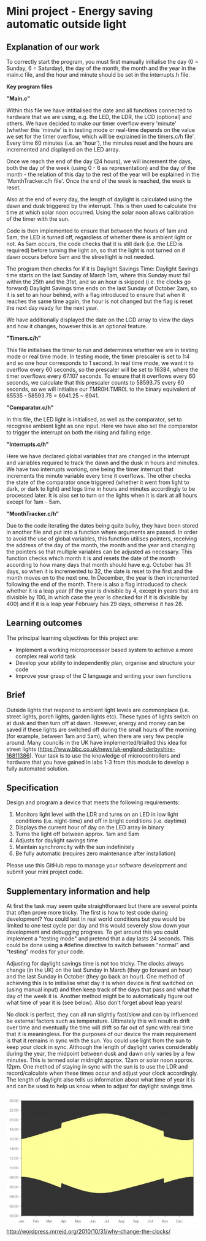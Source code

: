 # Mini project - Energy saving automatic outside light

## Explanation of our work
To correctly start the program, you must first manually initialise the day (0 = Sunday, 6 = Saturday), the day of the month, the month and the year in the main.c file, and the hour and minute should be set in the interrupts.h file.

**Key program files**

**"Main.c"**

Within this file we have intitialised the date and all functions connected to hardware that we are using, e.g. the LED, the LDR, the LCD (optional) and others. We have decided to make our timer overflow every 'minute' (whether this 'minute' is in testing mode or real-time depends on the value we set for the timer overflow, which will be explained in the timers.c/h file'. Every time 60 minutes (i.e. an 'hour'), the minutes reset and the hours are incremented and displayed on the LED array. 

Once we reach the end of the day (24 hours), we will increment the days, both the day of the week (using 0 - 6 as representation) and the day of the month - the relation of this day to the rest of the year will be explained in the 'MonthTracker.c/h file'. Once the end of the week is reached, the week is reset. 

Also at the end of every day, the length of daylight is calculated using the dawn and dusk triggered by the interrupt. This is then used to calculate the time at which solar noon occurred. Using the solar noon allows calibration of the timer with the sun.

Code is then implemented to ensure that between the hours of 1am and 5am, the LED is turned off, regardless of whether there is ambient light or not. As 5am occurs, the code checks that it is still dark (i.e. the LED is required) before turning the light on, so that the light is not turned on if dawn occurs before 5am and the streetlight is not needed.

The program then checks for if it is Daylight Savings Time: 
  Daylight Savings time starts on the last Sunday of March 1am, where this Sunday must fall within the 25th and the 31st, and so an hour is skipped (i.e. the clocks go forward)
   Daylight Savings time ends on the last Sunday of October 2am, so it is set to an hour behind, with a flag introduced to ensure that when it reaches the same time again, the hour is not changed but the flag is reset the next day ready for the next year.
   
We have additionally displayed the date on the LCD array to view the days and how it changes, however this is an optional feature.
   
**"Timers.c/h"**

This file initialises the timer to run and determines whether we are in testing mode or real time mode. In testing mode, the timer prescaler is set to 1:4 and so one hour corresponds to 1 second. In real time mode, we want it to overflow every 60 seconds, so the prescaler will be set to 16384, where the timer overflows every 67.107 seconds. To ensure that it overflows every 60 seconds, we calculate that this prescaler counts to 58593.75 every 60 seconds, so we will initialise our TMR0H:TMR0L to the binary equivalent of 65535 - 58593.75 = 6941.25 ~ 6941. 


**"Comparator.c/h"**

In this file, the LED light is initialised, as well as the comparator, set to recognise ambient light as one input. Here we have also set the comparator to trigger the interrupt on both the rising and falling edge.

**"Interrupts.c/h"**

Here we have declared global variables that are changed in the interrupt and variables required to track the dawn and the dusk in hours and minutes. We have two interrupts working, one being the timer interrupt that increments the minute variable every time it overflows. The other checks the state of the comparator once triggered (whether it went from light to dark, or dark to light) and logs time in hours and minutes accordingly to be processed later. It is also set to turn on the lights when it is dark at all hours except for 1am - 5am.

**"MonthTracker.c/h"**

Due to the code iterating the dates being quite bulky, they have been stored in another file and put into a function where arguments are passed. In order to avoid the use of global variables, this function utilises pointers, receiving the address of the day of the month, the month and the year and changing the pointers so that multiple variables can be adjusted as necessary. This function checks which month it is and resets the date of the month according to how many days that month should have e.g. October has 31 days, so when it is incremented to 32, the date is reset to the first and the month moves on to the next one. In December, the year is then incremented following the end of the month. There is also a flag introduced to check whether it is a leap year (if the year is divisible by 4, except in years that are divisible by 100, in which case the year is checked for if it is divisible by 400) and if it is a leap year February has 29 days, otherwise it has 28.



## Learning outcomes

The principal learning objectives for this project are:

- Implement a working microprocessor based system to achieve a more complex real world task
- Develop your ability to independently plan, organise and structure your code 
- Improve your grasp of the C language and writing your own functions

## Brief

Outside lights that respond to ambient light levels are commonplace (i.e. street lights, porch lights, garden lights etc). These types of lights switch on at dusk and then turn off at dawn. However, energy and money can be saved if these lights are switched off during the small hours of the morning (for example, between 1am and 5am), when there are very few people around. Many councils in the UK have implemented/trialled this idea for street lights (https://www.bbc.co.uk/news/uk-england-derbyshire-16811386). Your task is to use the knowledge of microcontrollers and hardware that you have gained in labs 1-3 from this module to develop a fully automated solution.

## Specification
Design and program a device that meets the following requirements:

1. Monitors light level with the LDR and turns on an LED in low light conditions (i.e. night-time) and off in bright conditions (i.e. daytime)
1. Displays the current hour of day on the LED array in binary
1. Turns the light off between approx. 1am and 5am
1. Adjusts for daylight savings time
1. Maintain synchronicity with the sun indefinitely
1. Be fully automatic (requires zero maintenance after installation)

Please use this GitHub repo to manage your software development and submit your mini project code.

## Supplementary information and help
At first the task may seem quite straightforward but there are several points that often prove more tricky. The first is how to test code during development? You could test in real world conditions but you would be limited to one test cycle per day and this would severely slow down your development and debugging progress. To get around this you could implement a "testing mode" and pretend that a day lasts 24 seconds. This could be done using a #define directive to switch between "normal" and "testing" modes for your code.

Adjusting for daylight savings time is not too tricky. The clocks always change (in the UK) on the last Sunday in March (they go forward an hour) and the last Sunday in October (they go back an hour). One method of achieving this is to initialise what day it is when device is first switched on (using manual input) and then keep track of the days that pass and what the day of the week it is. Another method might be to automatically figure out what time of year it is (see below). Also don't forget about leap years! 

No clock is perfect, they can all run slightly fast/slow and can by influenced be external factors such as temperature. Ultimately this will result in drift over time and eventually the time will drift so far out of sync with real time that it is meaningless. For the purposes of our device the main requirement is that it remains in sync with the sun. You could use light from the sun to keep your clock in sync. Although the length of daylight varies considerably during the year, the midpoint between dusk and dawn only varies by a few minutes. This is termed solar midnight approx. 12am or solar noon approx. 12pm. One method of staying in sync with the sun is to use the LDR and record/calculate when these times occur and adjust your clock accordingly. The length of daylight also tells us information about what time of year it is and can be used to help us know when to adjust for daylight savings time.

![Day length](gifs/day-length-london.jpg)
http://wordpress.mrreid.org/2010/10/31/why-change-the-clocks/





